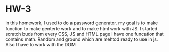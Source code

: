 # HW-3
in this homework, I used to do a password generator. my goal is to make function to make genterte work and to make html work with JS. I started scratch buds from every CSS, JS and HTML page I have one funcation that contains math. Random and ground which are mehtod ready to use in js. Also I have to work with the DOM 